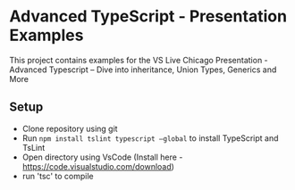 # Advanced TypeScript - Presentation Examples

This project contains examples for the VS Live Chicago Presentation - Advanced Typescript – Dive into inheritance, Union Types, Generics and More

## Setup

* Clone repository using git
* Run `npm install tslint typescript –global` to install TypeScript and TsLint
* Open directory using VsCode (Install here - https://code.visualstudio.com/download)
* run 'tsc' to compile
